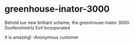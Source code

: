 # greenhouse-inator-3000
Behold our new brilliant scheme, the greenhouse-inator 3000. Doofenshmirtz Evil Incorporated


It is amazing! -Anonymous customer